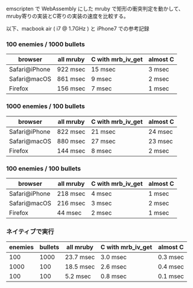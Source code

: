 emscripten で WebAssembly にした mruby で矩形の衝突判定を動かして、mruby寄りの実装とC寄りの実装の速度を比較する。

以下、macbook air ( i7 @ 1.7GHz ) と iPhone7 での参考記録

### 100 enemies / 1000 bullets

| browser       | all mruby | C with mrb_iv_get | almost C |
|---------------|-----------|-------------------|--------|
| Safari@iPhone | 922 msec  | 15 msec           | 3 msec |
| Safari@macOS  | 861 msec  |  9 msec           | 2 msec |
| Firefox       | 156 msec  |  7 msec           | 1 msec |

### 1000 enemies / 100 bullets

| browser       | all mruby | C with mrb_iv_get | almost C |
|---------------|-----------|-------------------|---------|
| Safari@iPhone | 822 msec  | 21 msec           | 24 msec |
| Safari@macOS  | 880 msec  | 27 msec           | 23 msec |
| Firefox       | 144 msec  |  8 msec           |  2 msec |

### 100 enemies / 100 bullets

| browser       | all mruby | C with mrb_iv_get | almost C |
|---------------|-----------|-------------------|--------|
| Safari@iPhone | 218 msec  |  4 msec           | 1 msec |
| Safari@macOS  | 216 msec  |  3 msec           | 2 msec |
| Firefox       |  44 msec  |  2 msec           | 1 msec |

### ネイティブで実行

| enemies | bullets | all mruby | C with mrb_iv_get | almost C |
|---------|---------|-----------|-------------------|----------|
|  100    | 1000    | 23.7 msec | 3.0 msec          | 0.3 msec |
| 1000    |  100    | 18.5 msec | 2.6 msec          | 0.4 msec |
|  100    |  100    |  5.2 msec | 0.8 msec          | 0.1 msec |
